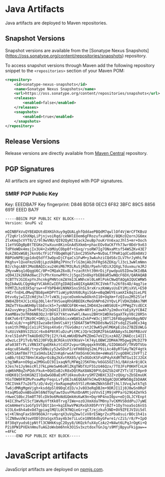 # Java Artifacts
Java artifacts are deployed to Maven repositories.

## Snapshot Versions
Snapshot versions are available from the [Sonatype Nexus Snapshots]
(https://oss.sonatype.org/content/repositories/snapshots) repository.

To access snapshot versions through Maven add the following repository snippet to the
`<repositories>` section of your Maven POM:

```xml
<repository>
	<id>sonatype-nexus-snapshots</id>
	<name>Sonatype Nexus Snapshots</name>
	<url>https://oss.sonatype.org/content/repositories/snapshots</url>
	<releases>
		<enabled>false</enabled>
	</releases>
	<snapshots>
		<enabled>true</enabled>
	</snapshots>
</repository>
```

## Release Versions
Release versions are directly available from [Maven Central](http://maven.org) repository.

## PGP Signatures
All artifacts are signed and deployed with PGP signatures.

### SMRF PGP Public Key
Key: EEEDBA7F
Key fingerprint: D846 BD58 0EC3 6F82 3BFC 89C5 8856 691F EEED BA7F

```text
-----BEGIN PGP PUBLIC KEY BLOCK-----
Version: GnuPG v2

mQINBFkVuQYBEADUtdOXKGhXuy9gQUALghfQddaePBQdM7qwllOf4VjWrCFTKBsU
/T2qKrls5hXNpLiPjnjvoiRqd/ceNHlEOem6gFRozufxuH6Kz/8QKcO2ornJG6mx
ZlxKmq5cVYT8/Z/9l9wVNU/QI92QyKCtEack2euBp7ouKrVn6xazJhl5+mr+Ooch
11eYVGDgBpBtTEGKe2twXuun8KinGnAd5Xkmb+phacEOv0aCKfYh73wr0Ddr9x63
TdPXeWDx4msjIx3U4+2xbMUyCObp0f+tGxq/rsoRW7Ig7ONxaMtsf54WSZKv43E7
6ukZ8OxWGBjJknV6cfFiCfY0bqWXq67ibnC295kPw+NvDaLf7PmR1qdCudEm0AVJ
RBPUeNPBjgp1doQ5dff3wOpxDjCFqaCs1FwM+y3wAuhziCQdS6cILV7hrJyHhLfW
PKghv+lQveFmzGVBjLpzUkBRq7PVncTrlG3mjAbJhFRgS6ZEKq/lJ3cL3wWlmNmn
BJ/chgcABYJMoUBAQIcxu24KsM67M3LRuSjRQU/PpehrUDiXJQXgLTduxmu/mJRJ
ZMyvwWsq1dQqgU6C/0P+CMQakZ6x8Lf+zacRtht39HrDijFpwdpuU5IDnw3KIdBA
xQ94J2k26RAd6wc27cPhrXonwPRYcJj5go25n8kpYbEB8aR5wNQcF6DX/QARAQAB
tCBTTVJGIExpYnJhcnkgPHNtcmZAYm13LWNhcml0LmRlPokCNwQTAQgAIQUCWRW5
BgIbAwULCQgHAgYVCAkKCwIEFgIDAQIeAQIXgAAKCRCIVmkf7u26f8s4D/4qg7ie
hYMTZLhzO3X5qrsw++FYbPB4HiN9NXSns5hSL9rxKrxzKmWysUsEYiMjsXVL+E50
+WIrfnEHLdMwqTBb8peKDPYTiuWjp9UV60LRgi5GA+eBqQWUYEsamXIk8q3ieLPE
Dtvv6yjwIZZcHdjhxl7rlvW3LjuyceDxmknwbOknhI10+OqXm+fzQIuu2M525lef
dW84Z0tHJC1cXGp30Ll4nf9VSueqRhGRBEEKcMeGhNPn62VYQvLPlVDH2bBAs7NM
3NZeTY4auWUH0plSbEvck5+7ynN8CGF8K+meLIHD442esW0S6UE+iPPWgZYcdECX
A42uvyW+pjZkw0f6xZ1CbQ4IIi8VV8AGcwN+ARY1xjawAh7y2mOvxYaEyXyYCB4Z
XamMBav3ofR06NB3QzJrBFGX7YAtvwYwHl/Awvu2BHtH1WDXeSgaXTkyV8c28R5n
E4K7o6rEf2NzOC+GNSjLi5pDdbbixxWQA5xZxkP+W3cj30Tl26FAbggHnU6gyNOV
9uACsL0/++g8PQ3Iwza8etDmVCsAYjt5D6AT5WfPKDDdsNwSS2FsdqIZSa0Ex34g
ssm1th7M8giCo1iFC5Vqs4Xx6r/TGvGdmzr/xt2C9wK5yHlM6KpEibsZ7BZEUWLG
fuXUiVkB9VJZG1Cr6x84P8tRluDzuPitMCzJQrkCDQRZFbkGARAAyx5LD6FRBzoV
Xrel5IohPtTmAUDdO2T9jI2Y/k4LmWUdD9wPKZDmG7eVZ3ixzAOZ/2NAEcc14IIl
xDwzLcIP1Tv8/N52J0FVQLBCRGksUVX9UaV+lK74yLOBWC2DM4A7M5gwg1McD279
aFa038TrPLiVRN3XTqaERkkztCdIF2vpurGNyqqxk9VOBL/GIDOAGdY/TRVDTVUo
e4qcu854w8E/t+pv58Nuiy52wSDsPJ/eFH88XqS2mLP9iLkc48yRTG4yTW2F4gtk
xOX51AmT8m77tIaSHduIA22nKq6rwoAfXm5Gn6CHsOm+eWmaS7zvgO8HCi5VFTjZ
LmBb/tE4278HnlKaOprOiBg2kXvtRX85/qTxOGOcKSFxUP4yhXdRTNTGu1ICJ2GX
c3g3WRa+nO9gLw2M9GuEC9I1xaqNfLMFWg2J5KFHo/k6GG5OZlh1/BAVzAr8j8Ck
XJes7e1Jy9mscRlJ7kLpHeSwH6oRlZKgTWbTXzF5SzU46Qzx/7TOJFsP0KHfCnLH
iqW6kM8qZnPQdcFkuk+0QdIoBJcR8xDQtMaX8AN20PYLQ4ZSb24FZYTclE710pn9
nHQK01CSnbKGN2IlQaQwGOBaEsM7i6kouOukrySM7ZHBXC32Z+zQUq/sZbSEmuUK
YGsTOW0FRIMvPvawMqrFeqsLvfyOE3sAEQEAAYkCHwQYAQgACQUCWRW5BgIbDAAK
CRCIVmkf7u26f5/zD/4vQjrbxRapmqRn5YSlzRnWmZNkhS0dTjhLl3VvqJwtkTq5
Tw6jdMRgMgmVjgh+ksddpSl09DqCdID/xJv8O3eRqDBJm+9DRJI1Ij0J0wSn0RoF
htaqMSoDvmBbuUHl6NdTUqfawtDuvFMuVDnAMtjoVVvSIjM9jHPParG29G4ZmYk5
rHweCS0bcJ5m0T70lcDk9o6MoNdGQmkHsKwK9n+DqrHP4noI0pv+eDjOLJCYEnpt
94IC3hwfSl5cf1WvNyVftKk0Trvg7IWe+ozOJXmXdaTM0ny7vCKMVS0ddPuJ7yWE
oCmAHmeYs1oGfp5VlDGt1bn+kq1EkwVPWzRxGhX05PrYYj0Zf+1Oy7noa5o16nSS
VJ3L6x6h4a0xOd7gpiaglMQlL0C97NQieGrrgC7/ejzkuh3ND+OV9ZFEJVIUi5dl
wj+KlNnqFaxS9X96OAJrru4prqX3uVqZmwlCvV8rESWgrZvzPba8suirBOc1h41s
lCZN8wuVWJswVODlQVaSgxX5ay4b3e7iLuCe18NS6dbyGFwre1/cZiS/r8/P+IpO
8f38qYyuds6jpNtfl3CNHkKsgC2Oyy8/UKQzkfuX4yCzAz2+N4wt6LPqJrOgKi+Q
P2i0PW1PVEknHmuTuAG2oWxbm6hnk3O1Sv3xztdoxTGnJq/s9MfjBpyuFkigaw==
=4FkC
-----END PGP PUBLIC KEY BLOCK-----
```

# JavaScript artifacts
JavaScript artifacts are deployed on [npmjs.com](https://www.npmjs.com/package/smrf-native).

